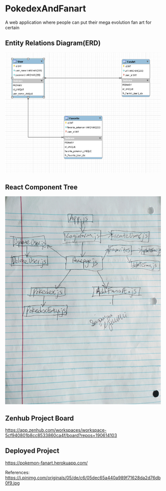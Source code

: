 # PokedexAndFanart
A web application where people can put their mega evolution fan art for certain

## Entity Relations Diagram(ERD)
<img src="erd.png" alt="Entity Relations Diagram(ERD)" width="800"/>

## React Component Tree
<img src="ComponentTree.jpg" alt="React Component Tree" width="800"/>

## Zenhub Project Board
<https://app.zenhub.com/workspaces/workspace-5cf940801b8cc8533860ca4f/board?repos=190614103>

## Deployed Project
<https://pokemon-fanart.herokuapp.com/>

References:
https://i.pinimg.com/originals/05/de/c6/05dec65a440a989f71628da2d76db0f9.jpg